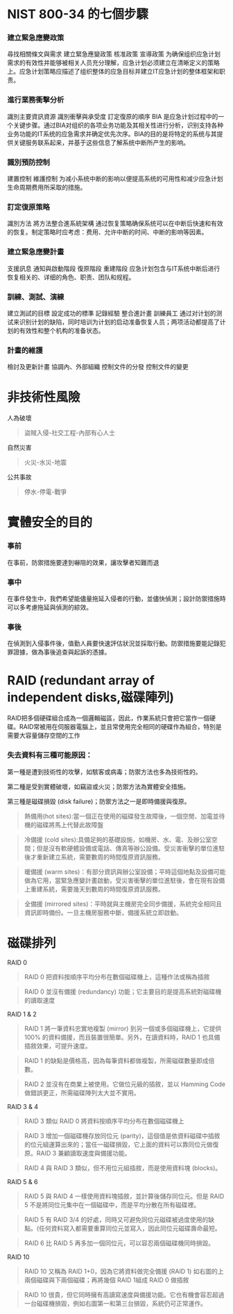 # NIST 800-34 的七個步驟

###  建立緊急應變政策
尋找相關條文與需求 建立緊急應變政策 核准政策 宣導政策
为确保组织应急计划需求的有效性并能够被相关人员充分理解，应急计划必须建立在清晰定义的策略上。应急计划策略应描述了组织整体的应急目标并建立IT应急计划的整体框架和职责。
###  進行業務衝擊分析
識別主要資訊資源 識別衝擊與承受度 訂定復原的順序
BIA 是应急计划过程中的一个关键步骤。通过BIA对组织的各项业务功能及其相关性进行分析，识别支持各种业务功能的IT系统的应急需求并确定优先次序。BIA的目的是将特定的系统与其提供关键服务联系起来，并基于这些信息了解系统中断所产生的影响。
###  識別預防控制
建置控制 維護控制
为减小系统中断的影响以便提高系统的可用性和减少应急计划生命周期费用所采取的措施。
###  訂定復原策略 
識別方法 將方法整合進系統架構
通过恢复策略确保系统可以在中断后快速和有效的恢复。制定策略时应考虑：费用、允许中断的时间、中断的影响等因素。
###  建立緊急應變計畫
支援訊息 通知與啟動階段 復原階段 重建階段
应急计划包含与IT系统中断后进行恢复相关的、详细的角色、职责、团队和规程。
###  訓練、測試、演練
建立測試的目標 設定成功的標準 記錄經驗 整合進計畫 訓練員工
通过对计划的测试来识别计划的缺陷，同时培训为计划的启动准备恢复人员；两项活动都提高了计划的有效性和整个机构的准备状态。
###  計畫的維護
檢討及更新計畫 協調內、外部組織 控制文件的分發 控制文件的變更



# 非技術性風險
人為破壞
>盜賊入侵-社交工程-內部有心人士


自然災害
>火災-水災-地震


公共事故
>停水-停電-戰爭

# 實體安全的目的
### 事前
在事前，防禦措施要達到嚇阻的效果，讓攻擊者知難而退
### 事中
在事件發生中，我們希望能儘量拖延入侵者的行動，並儘快偵測；設計防禦措施時可以多考慮拖延與偵測的綜效。
### 事後
在偵測到入侵事件後，值勤人員要快速評估狀況並採取行動。防禦措施要能記錄犯罪證據，做為事後追查與起訴的憑據。


# RAID (redundant array of independent disks,磁碟陣列) 
 RAID把多個硬碟組合成為一個邏輯磁區，因此，作業系統只會把它當作一個硬碟。RAID常被用在伺服器電腦上，並且常使用完全相同的硬碟作為組合，特別是需要大容量儲存空間的工作

### 失去資料有三種可能原因：

第一種是遭到技術性的攻擊，如駭客或病毒；防禦方法也多為技術性的。

第二種是受到實體破壞，如竊盜或火災；防禦方法為實體安全措施。

第三種是磁碟損毀 (disk failure)；防禦方法之一是即時備援與復原。

>熱備用(hot sites):當一個正在使用的磁碟發生故障後，一個空閒、加電並待機的磁碟將馬上代替此故障盤

>冷備援 (cold sites):具備足夠的基礎設施，如機房、水、電、及辦公室空間；但是沒有軟硬體設備或電話、傳真等辦公設備。受災害衝擊的單位進駐後才重新建立系統，需要數周的時間復原資訊服務。

>暖備援 (warm sites)：有部分資訊與辦公室設備；平時這個地點及設備可能做為它用，當緊急應變計畫啟動，受災害衝擊的單位進駐後，會在現有設備上重建系統，需要幾天到數周的時間復原資訊服務。

>全備援 (mirrored sites)：平時就與主機房完全同步備援，系統完全相同且資訊即時備份。一旦主機房服務中斷，備援系統立即啟動。

# 磁碟排列

RAID 0
>RAID 0 把資料按順序平均分布在數個磁碟機上，這種作法或稱為插敘

>RAID 0 並沒有備援 (redundancy) 功能；它主要目的是提高系統對磁碟機的讀取速度

RAID 1 & 2
>RAID 1 將一筆資料忠實地複製 (mirror) 到另一個或多個磁碟機上，它提供 100% 的資料備援，而且裝置很簡單。另外，在讀資料時，RAID 1 也具備插敘效果，可提升速度。

>RAID 1 的缺點是價格高，因為每筆資料都做複製，所需磁碟數量即成倍數。

>RAID 2 並沒有在商業上被使用。它做位元級的插敘，並以 Hamming Code 做錯誤更正，所需磁碟陣列太大並不實用。


RAID 3 & 4
>RAID 3 類似 RAID 0 將資料按順序平均分布在數個磁碟機上

>RAID 3 增加一個磁碟機存放同位元 (parity)，這個值是依資料磁碟中插敘的位元組運算出來的；當任一磁碟損毀，它上面的資料可以靠同位元做復原。RAID 3 兼顧讀取速度與備援功能。


>RAID 4 與 RAID 3 類似，但不用位元組插敘，而是使用資料塊 (blocks)。


RAID 5 & 6
>RAID 5 與 RAID 4 一樣使用資料塊插敘，並計算後儲存同位元。但是 RAID 5 不是將同位元集中在一個磁碟中，而是平均分散在所有磁碟裡。


>RAID 5 有 RAID 3/4 的好處，同時又可避免同位元磁碟被過度使用的缺點。(任何資料寫入都需要重算同位元並寫入，因此同位元磁碟壽命最短。


>RAID 6 比 RAID 5 再多加一個同位元，可以容忍兩個磁碟機同時損毀。

RAID 10
>RAID 10 又稱為 RAID 1+0，因為它將資料做完全備援 (RAID 1) 如右圖的上兩個磁碟與下兩個磁碟；再將幾個 RAID 1組成 RAID 0 做插敘


>RAID 10 很貴，但它同時擁有高讀寫速度與備援功能。它也有機會容忍超過一台磁碟機損毀，例如右圖第一和第三台損毀，系統仍可正常運作。










